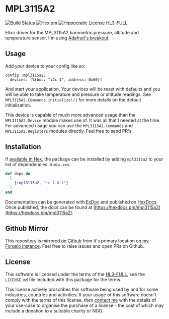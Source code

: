 # MPL3115A2

[![Build Status](https://drone.harton.dev/api/badges/james/mpl3115a2/status.svg)](https://drone.harton.dev/james/mpl3115a2)
[![Hex.pm](https://img.shields.io/hexpm/v/mpl3115a2.svg)](https://hex.pm/packages/mpl3115a2)
[![Hippocratic License HL3-FULL](https://img.shields.io/static/v1?label=Hippocratic%20License&message=HL3-FULL&labelColor=5e2751&color=bc8c3d)](https://firstdonoharm.dev/version/3/0/full.html)

Elixir driver for the MPL3115A2 barometric pressure, altitude and temperature
sensor. I'm using [Adafruit's breakout](https://www.adafruit.com/product/1893).

## Usage

Add your device to your config like so:

    config :mpl3115a2,
      devices: [%{bus: "i2c-1", address: 0x60}]

And start your application. Your devices will be reset with defaults and you
will be able to take temperature and pressure or altitude readings. See
`MPL3115A2.Commands.initialize!/1` for more details on the default
initialization.

This device is capable of much more advanced usage than the `MPL3115A2.Device`
module makes use of. It was all that I needed at the time. For advanced usage
you can use the `MPL3115A2.Commands` and `MPL3115A2.Registers` modules directly.
Feel free to send PR's.

## Installation

If [available in Hex](https://hex.pm/docs/publish), the package can be installed
by adding `mpl3115a2` to your list of dependencies in `mix.exs`:

```elixir
def deps do
  [
    {:mpl3115a2, "~> 1.0.1"}
  ]
end
```

Documentation can be generated with [ExDoc](https://github.com/elixir-lang/ex_doc)
and published on [HexDocs](https://hexdocs.pm). Once published, the docs can
be found at [https://hexdocs.pm/mpl3115a2](https://hexdocs.pm/mpl3115a2).

## Github Mirror

This repository is mirrored [on Github](https://github.com/jimsynz/mpl3115a2)
from it's primary location [on my Forgejo instance](https://harton.dev/james/mpl3115a2).
Feel free to raise issues and open PRs on Github.

## License

This software is licensed under the terms of the
[HL3-FULL](https://firstdonoharm.dev), see the `LICENSE.md` file included with
this package for the terms.

This license actively proscribes this software being used by and for some
industries, countries and activities. If your usage of this software doesn't
comply with the terms of this license, then [contact me](mailto:james@harton.nz)
with the details of your use-case to organise the purchase of a license - the
cost of which may include a donation to a suitable charity or NGO.
